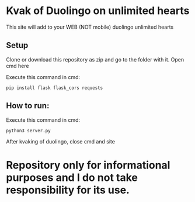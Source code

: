 # Kvak of Duolingo on unlimited hearts

This site will add to your WEB (NOT mobile) duolingo unlimited hearts

## Setup

Clone or download this repository as zip and go to the folder with it. Open cmd here

Execute this command in cmd:
```
pip install flask flask_cors requests
```

## How to run:

Execute this command in cmd:
```
python3 server.py
```

After kvaking of duolingo, close cmd and site

# Repository only for informational purposes and I do not take responsibility for its use.

